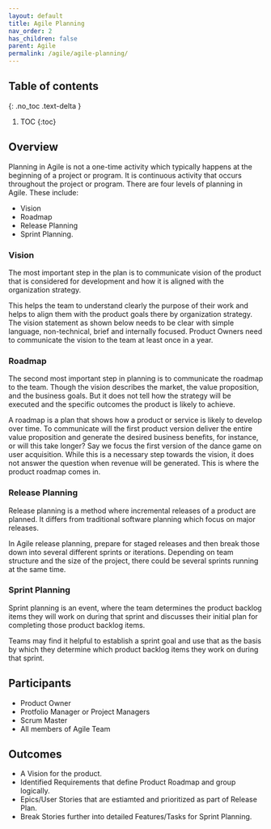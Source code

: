 ```yaml
---
layout: default
title: Agile Planning
nav_order: 2
has_children: false
parent: Agile
permalink: /agile/agile-planning/
---
```


## Table of contents
{: .no_toc .text-delta }

1. TOC
{:toc}

## Overview
Planning in Agile is not a one-time activity which typically happens at the beginning of a project or program. It is continuous activity that occurs throughout the project or program.  There are four levels of planning in Agile. These include:
-	Vision
-	Roadmap
-	Release Planning
-	Sprint Planning.

### Vision
The most important step in the plan is to communicate vision of the product that is considered for development and how it is aligned with the organization strategy.

This helps the team to understand clearly the purpose of their work and helps to align them with the product goals there by organization strategy. The vision statement as shown below needs to be clear with simple language, non-technical, brief and internally focused. Product Owners need to communicate the vision to the team at least once in a year. 

### Roadmap
The second most important step in planning is to communicate the roadmap to the team. Though the vision describes the market, the value proposition, and the business goals. But it does not tell how the strategy will be executed and the specific outcomes the product is likely to achieve. 

A roadmap is a plan that shows how a product or service is likely to develop over time. To communicate will the first product version deliver the entire value proposition and generate the desired business benefits, for instance, or will this take longer? Say we focus the first version of the dance game on user acquisition. While this is a necessary step towards the vision, it does not answer the question when revenue will be generated. This is where the product roadmap comes in.

### Release Planning
Release planning is a method where incremental releases of a product are planned. It differs from traditional software planning which focus on major releases.

In Agile release planning,  prepare for staged releases and then break those down into several different sprints or iterations. Depending on team structure and the size of the project, there could be several sprints running at the same time.


### Sprint Planning
Sprint planning is an event, where the team determines the product backlog items they will work on during that sprint and discusses their initial plan for completing those product backlog items.

Teams may find it helpful to establish a sprint goal and use that as the basis by which they determine which product backlog items they work on during that sprint.

## Participants
- Product Owner
- Protfolio Manager or Project Managers
- Scrum Master
- All members of Agile Team

## Outcomes
- A Vision for the product.
- Identified Requirements that define Product Roadmap and group logically.
- Epics/User Stories that are estiamted and prioritized as part of Release Plan.
- Break Stories further into detailed Features/Tasks for Sprint Planning.

